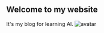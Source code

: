 ## Welcome to my website

It's my blog for learning AI.
![avatar](https://www.zhaoguanghe.cn/images/earth.jpg)
